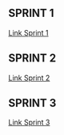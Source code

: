 
## SPRINT 1

[Link Sprint 1 ](https://youtu.be/iJIAYbbfaYw)

## SPRINT 2

[Link Sprint 2 ](https://www.youtube.com/watch?v=cEHDw_kIgWw)

## SPRINT 3

[Link Sprint 3 ](https://www.youtube.com/watch?v=V2qRnOWsgNE)
